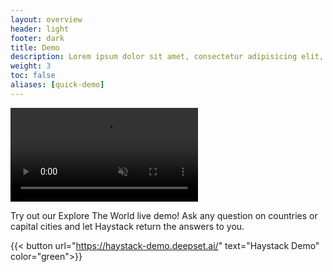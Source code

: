 ```yaml
---
layout: overview
header: light
footer: dark
title: Demo
description: Lorem ipsum dolor sit amet, consectetur adipisicing elit, nisi quisquam et eveniet nesciunt repellendus.
weight: 3
toc: false
aliases: [quick-demo]
---
```


<!-- ![image](https://raw.githubusercontent.com/deepset-ai/haystack-website/source/public/img/haystack-demo-short.gif) -->
<!-- use mp4 instead of gif to reduce file size -->

<video autoplay loop muted playsinline class="responsive"><source src="/images/haystack-demo-short.mp4" type="video/mp4"></video>

Try out our Explore The World live demo! Ask any question on countries or capital cities and let Haystack return the answers to you.

{{< button url="https://haystack-demo.deepset.ai/" text="Haystack Demo" color="green">}}

